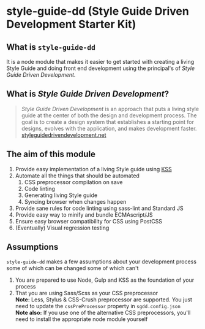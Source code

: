 # style-guide-dd (Style Guide Driven Development Starter Kit)

## What is `style-guide-dd`

It is a node module that makes it easier to get started with creating a living Style Guide and doing front end development using the principal's of *Style Guide Driven Development*.


## What is *Style Guide Driven Development*?

> *Style Guide Driven Development* is an approach that puts a living style guide at the center of both the design and development process. The goal is to create a design system that establishes a starting point for designs, evolves with the application, and makes development faster.<br />
> [styleguidedrivendevelopment.net](http://styleguidedrivendevelopment.net/)

## The aim of this module

1. Provide easy implementation of a living Style guide using [KSS](https://kss-node.github.io/kss-node/)
2. Automate all the things that should be automated
   1. CSS preprocessor compilation on save
   2. Code linting
   3. Generating living Style guide
   4. Syncing browser when changes happen
3. Provide sane rules for code linting using sass-lint and Standard JS
4. Provide easy way to minify and bundle ECMAscript/JS
5. Ensure easy browser compatibility for CSS using PostCSS
6. (Eventually) Visual regression testing

## Assumptions

`style-guide-dd` makes a few assumptions about your development process some of which can be changed some of which can't

1. You are prepared to use Node, Gulp and KSS as the foundation of your process
2. That you are using Sass/Scss as your CSS preprocessor<br />
   __Note:__ Less, Stylus & CSS-Crush preprocessor are supported. You just need to update the `cssPreProcessor` property in `sgdd.config.json`<br />
   __Note also:__ If you use one of the alternative CSS preprocessors, you'll need to install the appropriate node module yourself

